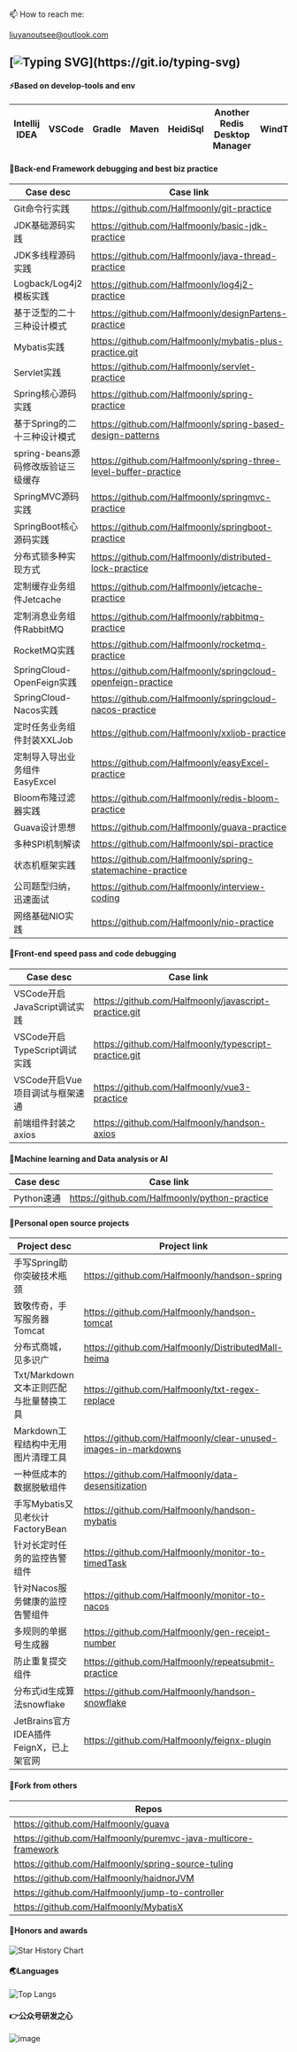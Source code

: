 <!--
**Halfmoonly/Halfmoonly** is a ✨ _special_ ✨ repository because its `README.md` (this file) appears on your GitHub profile.
Here are some ideas to get you started:
- 🔭 I’m currently working on ...
- 🌱 I’m currently learning ...
- 👯 I’m looking to collaborate on ...
- 🤔 I’m looking for help with ...
- 💬 Ask me about ...
- 📫 How to reach me: liuyanoutsee@outlook.com
- 😄 Pronouns: ...
- ⚡ Fun fact: ...
-->
📫 How to reach me: <p>liuyanoutsee@outlook.com</p>

[![Typing SVG](https://readme-typing-svg.demolab.com?font=Exo+2&size=28&pause=1000&vCenter=true&width=700&lines=requirements+and+ideas+are+the+origin+of+programming...)](https://git.io/typing-svg)
---
#### ⚡Based on develop-tools and env
| Intellij IDEA | VSCode | Gradle | Maven | HeidiSql | Another Redis Desktop Manager | WindTerm | VMware | Centos | Docker |
| ----------- | ----------- | ----------- | ----------- | ----------- | ----------- | ----------- | ----------- | ----------- | ----------- |

#### 🌳Back-end Framework debugging and best biz practice
| Case desc | Case link |
| ----------- | ----------- |
| Git命令行实践 | https://github.com/Halfmoonly/git-practice |
| JDK基础源码实践 | https://github.com/Halfmoonly/basic-jdk-practice |
| JDK多线程源码实践 | https://github.com/Halfmoonly/java-thread-practice |
| Logback/Log4j2模板实践 | https://github.com/Halfmoonly/log4j2-practice |
| 基于泛型的二十三种设计模式 | https://github.com/Halfmoonly/designPartens-practice |
| Mybatis实践 | https://github.com/Halfmoonly/mybatis-plus-practice.git |
| Servlet实践 | https://github.com/Halfmoonly/servlet-practice |
| Spring核心源码实践 | https://github.com/Halfmoonly/spring-practice |
| 基于Spring的二十三种设计模式 | https://github.com/Halfmoonly/spring-based-design-patterns |
| spring-beans源码修改版验证三级缓存 | https://github.com/Halfmoonly/spring-three-level-buffer-practice |
| SpringMVC源码实践 | https://github.com/Halfmoonly/springmvc-practice |
| SpringBoot核心源码实践 | https://github.com/Halfmoonly/springboot-practice |
| 分布式锁多种实现方式 | https://github.com/Halfmoonly/distributed-lock-practice |
| 定制缓存业务组件Jetcache | https://github.com/Halfmoonly/jetcache-practice |
| 定制消息业务组件RabbitMQ | https://github.com/Halfmoonly/rabbitmq-practice |
| RocketMQ实践 | https://github.com/Halfmoonly/rocketmq-practice |
| SpringCloud-OpenFeign实践 | https://github.com/Halfmoonly/springcloud-openfeign-practice |
| SpringCloud-Nacos实践 | https://github.com/Halfmoonly/springcloud-nacos-practice |
| 定时任务业务组件封装XXLJob | https://github.com/Halfmoonly/xxljob-practice |
| 定制导入导出业务组件EasyExcel | https://github.com/Halfmoonly/easyExcel-practice |
| Bloom布隆过滤器实践 | https://github.com/Halfmoonly/redis-bloom-practice |
| Guava设计思想 | https://github.com/Halfmoonly/guava-practice |
| 多种SPI机制解读 | https://github.com/Halfmoonly/spi-practice |
| 状态机框架实践 | https://github.com/Halfmoonly/spring-statemachine-practice |
| 公司题型归纳，迅速面试 | https://github.com/Halfmoonly/interview-coding |
| 网络基础NIO实践 | https://github.com/Halfmoonly/nio-practice |

#### 🍃Front-end speed pass and code debugging
| Case desc | Case link |
| ----------- | ----------- |
| VSCode开启JavaScript调试实践 | https://github.com/Halfmoonly/javascript-practice.git |
| VSCode开启TypeScript调试实践 | https://github.com/Halfmoonly/typescript-practice.git |
| VSCode开启Vue项目调试与框架速通 | https://github.com/Halfmoonly/vue3-practice |
| 前端组件封装之axios | https://github.com/Halfmoonly/handson-axios |

#### 🤖Machine learning and Data analysis or AI
| Case desc | Case link |
| ----------- | ----------- |
| Python速通 | https://github.com/Halfmoonly/python-practice |

#### 🚀Personal open source projects
| Project desc | Project link |
| ----------- | ----------- |
| 手写Spring助你突破技术瓶颈 | https://github.com/Halfmoonly/handson-spring |
| 致敬传奇，手写服务器Tomcat | https://github.com/Halfmoonly/handson-tomcat |
| 分布式商城，见多识广 | https://github.com/Halfmoonly/DistributedMall-heima |
| Txt/Markdown文本正则匹配与批量替换工具 | https://github.com/Halfmoonly/txt-regex-replace |
| Markdown工程结构中无用图片清理工具 | https://github.com/Halfmoonly/clear-unused-images-in-markdowns |
| 一种低成本的数据脱敏组件 | https://github.com/Halfmoonly/data-desensitization |
| 手写Mybatis又见老伙计FactoryBean | https://github.com/Halfmoonly/handson-mybatis |
| 针对长定时任务的监控告警组件 | https://github.com/Halfmoonly/monitor-to-timedTask |
| 针对Nacos服务健康的监控告警组件 | https://github.com/Halfmoonly/monitor-to-nacos |
| 多规则的单据号生成器 | https://github.com/Halfmoonly/gen-receipt-number |
| 防止重复提交组件 | https://github.com/Halfmoonly/repeatsubmit-practice |
| 分布式id生成算法snowflake | https://github.com/Halfmoonly/handson-snowflake |
| JetBrains官方IDEA插件FeignX，已上架官网 | https://github.com/Halfmoonly/feignx-plugin |

#### 🌱Fork from others
| Repos |
| ----------- |
| https://github.com/Halfmoonly/guava |
| https://github.com/Halfmoonly/puremvc-java-multicore-framework |
| https://github.com/Halfmoonly/spring-source-tuling |
| https://github.com/Halfmoonly/haidnorJVM |
| https://github.com/Halfmoonly/jump-to-controller |
| https://github.com/Halfmoonly/MybatisX |

#### 🔭Honors and awards
<picture>
  <img
    alt="Star History Chart"
    src="https://api.star-history.com/svg?repos=Halfmoonly/data-desensitization,Halfmoonly/feignx-plugin,Halfmoonly/clear-unused-images-in-markdowns&type=Date&theme=dark"
  />
</picture>

#### 🌏Languages
![Top Langs](https://github-readme-stats.vercel.app/api/top-langs/?username=Halfmoonly&layout=compact)

#### 👉公众号研发之心
![image](https://github.com/user-attachments/assets/6aeedaa5-fdc6-49ec-9946-ca8a1813218e)


